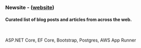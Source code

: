 ### Newsite - ([website](https://github.com/blackmathx/newsite))

#### Curated list of blog posts and articles from across the web.

<br/>

ASP.NET Core, EF Core, Bootstrap, Postgres, AWS App Runner